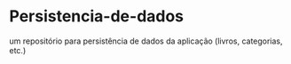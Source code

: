 # Persistencia-de-dados
um repositório para persistência de dados da aplicação (livros, categorias, etc.)
